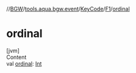 //[BGW](../../../../index.md)/[tools.aqua.bgw.event](../../index.md)/[KeyCode](../index.md)/[F1](index.md)/[ordinal](ordinal.md)



# ordinal  
[jvm]  
Content  
val [ordinal](ordinal.md): [Int](https://kotlinlang.org/api/latest/jvm/stdlib/kotlin/-int/index.html)  



